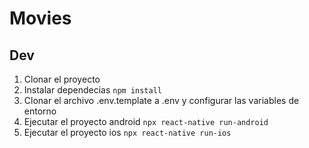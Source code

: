# Movies

## Dev

1. Clonar el proyecto
2. Instalar dependecias `npm install`
3. Clonar el archivo .env.template a .env y configurar las variables de entorno
4. Ejecutar el proyecto android `npx react-native run-android`
5. Ejecutar el proyecto ios `npx react-native run-ios`